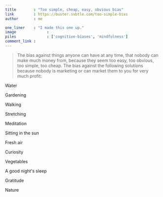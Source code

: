 ```yaml
---
title        : "Too simple, cheap, easy, obvious bias"
link         : https://buster.svbtle.com/too-simple-bias
author       : me

one_liner    : "I made this one up."
image			   : 
piles			   : ['cognitive-biases', 'mindfulness']
comment_link : 
---
```


> The bias against things anyone can have at any time, that nobody can make much money from, because they seem too easy, too obvious, too simple, too cheap. The bias against the following solutions because nobody is marketing or can market them to you for very much profit:

Water

Gardening

Walking

Stretching

Meditation

Sitting in the sun

Fresh air

Curiosity

Vegetables

A good night's sleep

Gratitude

Nature